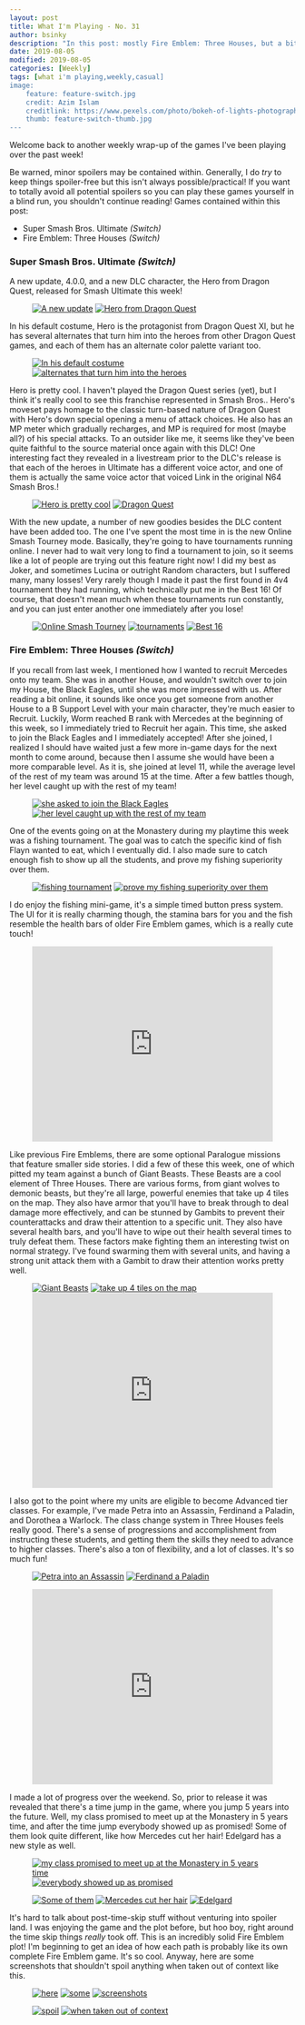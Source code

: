 ```yaml
---
layout: post
title: What I'm Playing - No. 31
author: bsinky
description: "In this post: mostly Fire Emblem: Three Houses, but a bit of Super Smash Bros. Ultimate too!"
date: 2019-08-05
modified: 2019-08-05
categories: [Weekly]
tags: [what i'm playing,weekly,casual]
image:
    feature: feature-switch.jpg
    credit: Azim Islam
    creditlink: https://www.pexels.com/photo/bokeh-of-lights-photography-1210276/
    thumb: feature-switch-thumb.jpg
---
```


Welcome back to another weekly wrap-up of the games I've been playing over the
past week!

Be warned, minor spoilers may be contained within. Generally, I do *try* to keep
things spoiler-free but this isn't always possible/practical! If you want to
totally avoid all potential spoilers so you can play these games yourself in a
blind run, you shouldn't continue reading! Games contained within this post:

 - Super Smash Bros. Ultimate *(Switch)*
 - Fire Emblem: Three Houses *(Switch)*

<!--more-->

### Super Smash Bros. Ultimate *(Switch)*

A new update, 4.0.0, and a new DLC character, the Hero from Dragon Quest,
released for Smash Ultimate this week!

<figure class="half">
    <a href="https://i.imgur.com/R5asVx9.jpg"><img src="https://i.imgur.com/R5asVx9m.jpg" alt="A new update"/></a>
    <a href="https://i.imgur.com/USlXGKH.jpg"><img src="https://i.imgur.com/USlXGKHm.jpg" alt="Hero from Dragon Quest"/></a>
</figure>

In his default costume, Hero is the protagonist from Dragon Quest XI, but he has
several alternates that turn him into the heroes from other Dragon Quest games,
and each of them has an alternate color palette variant too.

<figure class="half">
    <a href="https://i.imgur.com/uQhkFox.jpg"><img src="https://i.imgur.com/uQhkFoxm.jpg" alt="In his default costume"/></a>
    <a href="https://i.imgur.com/fqSfSWc.jpg"><img src="https://i.imgur.com/fqSfSWcm.jpg" alt="alternates that turn him into the heroes"/></a>
</figure>

Hero is pretty cool. I haven't played the Dragon Quest series (yet), but I think
it's really cool to see this franchise represented in Smash Bros.. Hero's
moveset pays homage to the classic turn-based nature of Dragon Quest with Hero's
down special opening a menu of attack choices. He also has an MP meter which
gradually recharges, and MP is required for most (maybe all?) of his special
attacks. To an outsider like me, it seems like they've been quite faithful to
the source material once again with this DLC! One interesting fact they revealed
in a livestream prior to the DLC's release is that each of the heroes in
Ultimate has a different voice actor, and one of them is actually the same voice
actor that voiced Link in the original N64 Smash Bros.!

<figure class="half">
    <a href="https://i.imgur.com/sIwj3w9.jpg"><img src="https://i.imgur.com/sIwj3w9m.jpg" alt="Hero is pretty cool"/></a>
    <a href="https://i.imgur.com/XWKTB7h.jpg"><img src="https://i.imgur.com/XWKTB7hm.jpg" alt="Dragon Quest"/></a>
</figure>

With the new update, a number of new goodies besides the DLC content have been
added too. The one I've spent the most time in is the new Online Smash Tourney
mode. Basically, they're going to have tournaments running online. I never had
to wait very long to find a tournament to join, so it seems like a lot of people
are trying out this feature right now! I did my best as Joker, and sometimes
Lucina or outright Random characters, but I suffered many, many losses! Very
rarely though I made it past the first found in 4v4 tournament they had running,
which technically put me in the Best 16! Of course, that doesn't mean much when
these tournaments run constantly, and you can just enter another one immediately
after you lose!

<figure class="third">
    <a href="https://i.imgur.com/8HmzbMc.jpg"><img src="https://i.imgur.com/8HmzbMcm.jpg" alt="Online Smash Tourney"/></a>
    <a href="https://i.imgur.com/hAKShOW.jpg"><img src="https://i.imgur.com/hAKShOWm.jpg" alt="tournaments"/></a>
    <a href="https://i.imgur.com/qn5U2Ir.jpg"><img src="https://i.imgur.com/qn5U2Irm.jpg" alt="Best 16"/></a>
</figure>

### Fire Emblem: Three Houses *(Switch)*

If you recall from last week, I mentioned how I wanted to recruit Mercedes onto
my team. She was in another House, and wouldn't switch over to join my House,
the Black Eagles, until she was more impressed with us. After reading a bit
online, it sounds like once you get someone from another House to a B Support
Level with your main character, they're much easier to Recruit. Luckily, Worm
reached B rank with Mercedes at the beginning of this week, so I immediately
tried to Recruit her again. This time, she asked to join the Black Eagles and I
immediately accepted! After she joined, I realized I should have waited just a
few more in-game days for the next month to come around, because then I assume
she would have been a more comparable level. As it is, she joined at level 11,
while the average level of the rest of my team was around 15 at the time. After
a few battles though, her level caught up with the rest of my team!

<figure class="half">
    <a href="https://i.imgur.com/QtxHgSh.jpg"><img src="https://i.imgur.com/QtxHgShm.jpg" alt="she asked to join the Black Eagles"/></a>
    <a href="https://i.imgur.com/8OLKwwy.jpg"><img src="https://i.imgur.com/8OLKwwym.jpg" alt="her level caught up with the rest of my team"/></a>
</figure>

One of the events going on at the Monastery during my playtime this week was a
fishing tournament. The goal was to catch the specific kind of fish Flayn wanted
to eat, which I eventually did. I also made sure to catch enough fish to show up
all the students, and prove my fishing superiority over them.

<figure class="half">
    <a href="https://i.imgur.com/iNHVfdc.jpg"><img src="https://i.imgur.com/iNHVfdcm.jpg" alt="fishing tournament"/></a>
    <a href="https://i.imgur.com/WU2LK6n.jpg"><img src="https://i.imgur.com/WU2LK6nm.jpg" alt="prove my fishing superiority over them"/></a>
</figure>

I do enjoy the fishing mini-game, it's a simple timed button press system. The
UI for it is really charming though, the stamina bars for you and the fish
resemble the health bars of older Fire Emblem games, which is a really cute
touch!

<figure class="half center">
    <div style='position:relative; padding-bottom:calc(70.80% + 44px)'>
        <iframe src='https://gfycat.com/ifr/fairskeletalflies' frameborder='0' scrolling='no' width='100%' height='100%' style='position:absolute;top:0;left:0;' allowfullscreen></iframe>
    </div>
</figure>

Like previous Fire Emblems, there are some optional Paralogue missions that
feature smaller side stories. I did a few of these this week, one of which
pitted my team against a bunch of Giant Beasts. These Beasts are a cool element
of Three Houses. There are various forms, from giant wolves to demonic beasts,
but they're all large, powerful enemies that take up 4 tiles on the map. They
also have armor that you'll have to break through to deal damage more
effectively, and can be stunned by Gambits to prevent their counterattacks and
draw their attention to a specific unit. They also have several health bars, and
you'll have to wipe out their health several times to truly defeat them. These
factors make fighting them an interesting twist on normal strategy. I've found
swarming them with several units, and having a strong unit attack them with a
Gambit to draw their attention works pretty well.

<figure class="third">
    <a href="https://i.imgur.com/Hw8W93A.jpg"><img src="https://i.imgur.com/Hw8W93Am.jpg" alt="Giant Beasts"/></a>
    <a href="https://i.imgur.com/aLPZEd1.jpg"><img src="https://i.imgur.com/aLPZEd1m.jpg" alt="take up 4 tiles on the map"/></a>
    <div style='position:relative; padding-bottom:calc(70.80% + 44px)'>
        <iframe src='https://gfycat.com/ifr/confusedjealousbillygoat' frameborder='0' scrolling='no' width='100%' height='100%' style='position:absolute;top:0;left:0;' allowfullscreen></iframe>
</div></figure>

I also got to the point where my units are eligible to become Advanced tier
classes. For example, I've made Petra into an Assassin, Ferdinand a Paladin, and
Dorothea a Warlock. The class change system in Three Houses feels really good.
There's a sense of progressions and accomplishment from instructing these
students, and getting them the skills they need to advance to higher classes.
There's also a ton of flexibility, and a lot of classes. It's so much fun!

<figure class="half">
    <a href="https://i.imgur.com/h5Ramld.jpg"><img src="https://i.imgur.com/h5Ramldm.jpg" alt="Petra into an Assassin"/></a>
    <a href="https://i.imgur.com/vg9mmsN.jpg"><img src="https://i.imgur.com/vg9mmsNm.jpg" alt="Ferdinand a Paladin"/></a>
</figure>

<figure>
    <div style='position:relative; padding-bottom:calc(70.80% + 44px)'>
        <iframe src='https://gfycat.com/ifr/amplethoughtfuliceblueredtopzebra' frameborder='0' scrolling='no' width='100%' height='100%' style='position:absolute;top:0;left:0;' allowfullscreen></iframe>
</div></figure>

I made a lot of progress over the weekend. So, prior to release it was revealed
that there's a time jump in the game, where you jump 5 years into the future.
Well, my class promised to meet up at the Monastery in 5 years time, and after
the time jump everybody showed up as promised! Some of them look quite
different, like how Mercedes cut her hair! Edelgard has a new style as well.

<figure class="half">
    <a href="https://i.imgur.com/fkfBXgn.jpg"><img src="https://i.imgur.com/fkfBXgnm.jpg" alt="my class promised to meet up at the Monastery in 5 years time"/></a>
    <a href="https://i.imgur.com/yZ5Iy9f.jpg"><img src="https://i.imgur.com/yZ5Iy9fm.jpg" alt="everybody showed up as promised"/></a>
</figure>
<figure class="third">
    <a href="https://i.imgur.com/YqHIW6H.jpg"><img src="https://i.imgur.com/YqHIW6Hm.jpg" alt="Some of them"/></a>
    <a href="https://i.imgur.com/2cmmZpL.jpg"><img src="https://i.imgur.com/2cmmZpLm.jpg" alt="Mercedes cut her hair"/></a>
    <a href="https://i.imgur.com/ESMP9PV.jpg"><img src="https://i.imgur.com/ESMP9PVm.jpg" alt="Edelgard"/></a>
</figure>

It's hard to talk about post-time-skip stuff without venturing into spoiler
land. I was enjoying the game and the plot before, but hoo boy, right around the
time skip things *really* took off. This is an incredibly solid Fire Emblem
plot! I'm beginning to get an idea of how each path is probably like its own
complete Fire Emblem game. It's so cool. Anyway, here are some screenshots that
shouldn't spoil anything when taken out of context like this.

<figure class="third">
    <a href="https://i.imgur.com/HlWuyGu.jpg"><img src="https://i.imgur.com/HlWuyGum.jpg" alt="here"/></a>
    <a href="https://i.imgur.com/AX1fW91.jpg"><img src="https://i.imgur.com/AX1fW91m.jpg" alt="some"/></a>
    <a href="https://i.imgur.com/jNi1wLR.jpg"><img src="https://i.imgur.com/jNi1wLRm.jpg" alt="screenshots"/></a>
</figure>
<figure class="half">
    <a href="https://i.imgur.com/iVk3iGT.jpg"><img src="https://i.imgur.com/iVk3iGTm.jpg" alt="spoil"/></a>
    <a href="https://i.imgur.com/0z5Jfu6.jpg"><img src="https://i.imgur.com/0z5Jfu6m.jpg" alt="when taken out of context"/></a>
</figure>
